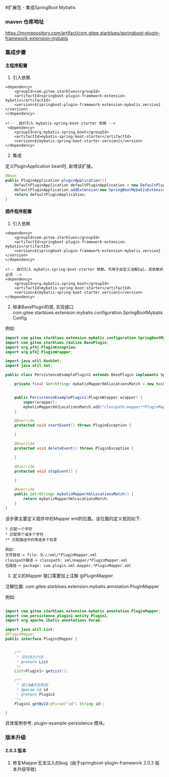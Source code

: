 #扩展包 - 集成SpringBoot Mybatis

### maven 仓库地址

https://mvnrepository.com/artifact/com.gitee.starblues/springboot-plugin-framework-extension-mybatis

### 集成步骤

#### 主程序配置

1. 引入依赖
```xmml
<dependency>
    <groupId>com.gitee.starblues</groupId>
    <artifactId>springboot-plugin-framework-extension-mybatis</artifactId>
    <version>${springboot-plugin-framework-extension-mybatis.version}</version>
</dependency>

<!--  自行引入 mybatis-spring-boot-starter 依赖 -->
 <dependency>
    <groupId>org.mybatis.spring.boot</groupId>
    <artifactId>mybatis-spring-boot-starter</artifactId>
    <version>${mybatis-spring-boot-starter.version}</version>
</dependency>

```

2. 集成

定义PluginApplication bean时, 新增该扩展。
```java
@Bean
public PluginApplication pluginApplication(){
    DefaultPluginApplication defaultPluginApplication = new DefaultPluginApplication();
    defaultPluginApplication.addExtension(new SpringBootMybatisExtension());
    return defaultPluginApplication;
}
```

#### 插件程序配置

1. 引入依赖
```xmml
<dependency>
    <groupId>com.gitee.starblues</groupId>
    <artifactId>springboot-plugin-framework-extension-mybatis</artifactId>
    <version>${springboot-plugin-framework-extension-mybatis.version}</version>
</dependency>

<!-- 自行引入 mybatis-spring-boot-starter 依赖。可用于自定义注解Sql。该依赖非必须 -->
<dependency>
    <groupId>org.mybatis.spring.boot</groupId>
    <artifactId>mybatis-spring-boot-starter</artifactId>
    <version>${mybatis-spring-boot-starter.version}</version>
</dependency>

```

2. 继承BasePlugin的类, 实现接口 com.gitee.starblues.extension.mybatis.configuration.SpringBootMybatisConfig 

例如:
```java
import com.gitee.starblues.extension.mybatis.configuration.SpringBootMybatisConfig;
import com.gitee.starblues.realize.BasePlugin;
import org.pf4j.PluginException;
import org.pf4j.PluginWrapper;

import java.util.HashSet;
import java.util.Set;

public class PersistenceExamplePlugin1 extends BasePlugin implements SpringBootMybatisConfig {

    private final Set<String> mybatisMapperXmlLocationsMatch = new HashSet<>();


    public PersistenceExamplePlugin1(PluginWrapper wrapper) {
        super(wrapper);
        mybatisMapperXmlLocationsMatch.add("classpath:mapper/*PluginMapper.xml");
    }

    @Override
    protected void startEvent() throws PluginException {

    }

    @Override
    protected void deleteEvent() throws PluginException {

    }

    @Override
    protected void stopEvent() {

    }

    @Override
    public Set<String> mybatisMapperXmlLocationsMatch() {
        return mybatisMapperXmlLocationsMatch;
    }
}

```

该步骤主要定义插件中的Mapper xml的位置。该位置的定义规则如下:

``` text
? 匹配一个字符
* 匹配零个或多个字符
** 匹配路径中的零或多个目录

例如:
文件路径-> file: D://xml/*PluginMapper.xml
classpath路径-> classpath: xml/mapper/*PluginMapper.xml
包路径-> package: com.plugin.xml.mapper.*PluginMapper.xml

```

3. 定义的Mapper 接口需要加上注解 @PluginMapper

注解位置: com.gitee.starblues.extension.mybatis.annotation.PluginMapper

例如:
```java

import com.gitee.starblues.extension.mybatis.annotation.PluginMapper;
import com.persistence.plugin1.entity.Plugin1;
import org.apache.ibatis.annotations.Param;

import java.util.List;
@PluginMapper
public interface Plugin1Mapper {


    /**
     * 得到角色列表
     * @return List
     */
    List<Plugin1> getList();

    /**
     * 通过id获取数据
     * @param id id
     * @return Plugin2
     */
    Plugin1 getById(@Param("id") String id);

}

```

具体案例参考: plugin-example-persistence 模块。

### 版本升级
#### 2.0.3 版本
1. 修复Mapper无法注入的bug. (由于springboot-plugin-framework 2.0.3 版本升级导致)
